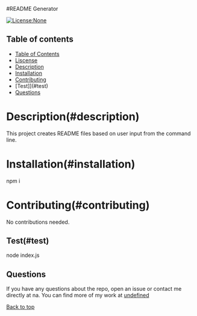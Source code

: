 #README Generator

<a name="liscense"></a>[![License:None](https://img.shields.io/badge/License-None-yellow.svg)](https://opensource.org/licenses/None)

## Table of contents <a name="table"></a>
* [Table of Contents](#table)
* [Liscense](#liscense)
* [Description](#description)
* [Installation](#install)
* [Contributing](#contributing)
* [Test]](#test)
* [Questions](#questions)



# Description(#description)
This project creates README files based on user input from the command line.

# Installation(#installation)
npm i

  
# Contributing(#contributing)
No contributions needed.

## Test(#test)
node index.js

## Questions <a name="questions"></a>
If you have any questions about the repo, open an issue or contact me directly at na.
You can find more of my work at [undefined](https://github.com/undefined)

[Back to top](#top)

